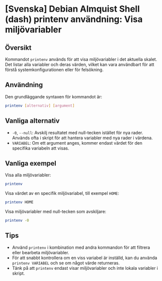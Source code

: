 # [Svenska] Debian Almquist Shell (dash) printenv användning: Visa miljövariabler

## Översikt
Kommandot `printenv` används för att visa miljövariabler i det aktuella skalet. Det listar alla variabler och deras värden, vilket kan vara användbart för att förstå systemkonfigurationen eller för felsökning.

## Användning
Den grundläggande syntaxen för kommandot är:

```bash
printenv [alternativ] [argument]
```

## Vanliga alternativ
- `-0`, `--null`: Avskilj resultatet med null-tecken istället för nya rader. Används ofta i skript för att hantera variabler med nya rader i värdena.
- `VARIABEL`: Om ett argument anges, kommer endast värdet för den specifika variabeln att visas.

## Vanliga exempel
Visa alla miljövariabler:

```bash
printenv
```

Visa värdet av en specifik miljövariabel, till exempel `HOME`:

```bash
printenv HOME
```

Visa miljövariabler med null-tecken som avskiljare:

```bash
printenv -0
```

## Tips
- Använd `printenv` i kombination med andra kommandon för att filtrera eller bearbeta miljövariabler.
- För att snabbt kontrollera om en viss variabel är inställd, kan du använda `printenv VARIABEL` och se om något värde returneras.
- Tänk på att `printenv` endast visar miljövariabler och inte lokala variabler i skript.